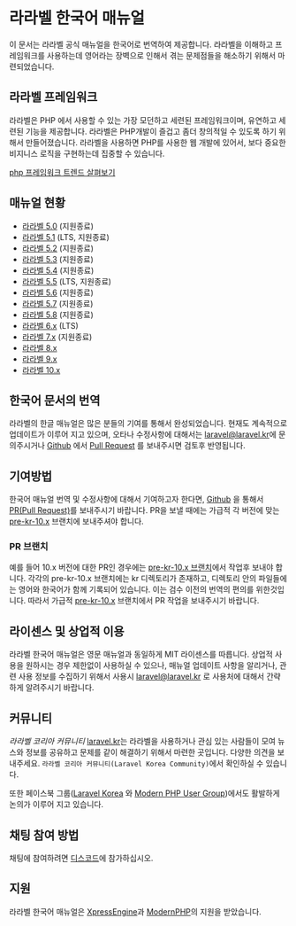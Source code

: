 # 라라벨 한국어 매뉴얼

이 문서는 라라벨 공식 매뉴얼을 한국어로 번역하여 제공합니다. 라라벨을 이해하고 프레임워크를 사용하는데 영어라는 장벽으로 인해서 겪는 문제점들을 해소하기 위해서 마련되었습니다.

## 라라벨 프레임워크

라라벨은 PHP 에서 사용할 수 있는 가장 모던하고 세련된 프레임워크이며, 유연하고 세련된 기능을 제공합니다. 라라벨은 PHP개발이 즐겁고 좀더 창의적일 수 있도록 하기 위해서 만들어졌습니다. 라라벨을 사용하면 PHP를 사용한 웹 개발에 있어서, 보다 중요한 비지니스 로직을 구현하는데 집중할 수 있습니다.

[php 프레임워크 트렌드 살펴보기](https://trends.google.com/trends/explore?geo=KR&q=codeigniter,laravel,cakephp)

## 매뉴얼 현황
* [라라벨 5.0](https://laravel.kr/docs/5.0) (지원종료)
* [라라벨 5.1](https://laravel.kr/docs/5.1) (LTS, 지원종료)
* [라라벨 5.2](https://laravel.kr/docs/5.2) (지원종료)
* [라라벨 5.3](https://laravel.kr/docs/5.3) (지원종료)
* [라라벨 5.4](https://laravel.kr/docs/5.4) (지원종료)
* [라라벨 5.5](https://laravel.kr/docs/5.5) (LTS, 지원종료)
* [라라벨 5.6](https://laravel.kr/docs/5.6) (지원종료)
* [라라벨 5.7](https://laravel.kr/docs/5.7) (지원종료)
* [라라벨 5.8](https://laravel.kr/docs/5.8) (지원종료)
* [라라벨 6.x](https://laravel.kr/docs/6.x) (LTS)
* [라라벨 7.x](https://laravel.kr/docs/7.x) (지원종료)
* [라라벨 8.x](https://laravel.kr/docs/8.x)
* [라라벨 9.x](https://laravel.kr/docs/9.x)
* [라라벨 10.x](https://laravel.kr/docs/10.x)

## 한국어 문서의 번역

라라벨의 한글 매뉴얼은 많은 분들의 기여를 통해서 완성되었습니다. 현재도 계속적으로 업데이트가 이루어 지고 있으며, 오타나 수정사항에 대해서는 [laravel@laravel.kr](mailto:laravel@laravel.kr)에 문의주시거나 [Github](https://github.com/laravelkr/docs) 에서 [Pull Request](https://github.com/laravelkr/docs/pulls) 를 보내주시면 검토후 반영됩니다.

## 기여방법

한국어 매뉴얼 번역 및 수정사항에 대해서 기여하고자 한다면, [Github](https://github.com/laravelkr/docs) 을 통해서 [PR(Pull Request)](https://github.com/laravelkr/docs/pulls)를 보내주시기 바랍니다. PR을 보낼 때에는 가급적 각 버전에 맞는 [pre-kr-10.x](https://github.com/laravelkr/docs/tree/pre-kr-10.x) 브랜치에 보내주셔야 합니다.

### PR 브랜치

예를 들어 10.x 버전에 대한 PR인 경우에는 [pre-kr-10.x 브랜치](https://github.com/laravelkr/docs/tree/pre-kr-10.x)에서 작업후 보내야 합니다. 각각의 pre-kr-10.x 브랜치에는 kr 디렉토리가 존재하고, 디렉토리 안의 파일들에는 영어와 한국어가 함께 기록되어 있습니다. 이는 검수 이전의 번역의 편의를 위한것입니다. 따라서 가급적 [pre-kr-10.x](https://github.com/laravelkr/docs/tree/pre-kr-10.x) 브랜치에서 PR 작업을 보내주시기 바랍니다.

## 라이센스 및 상업적 이용

라라벨 한국어 매뉴얼은 영문 매뉴얼과 동일하게 MIT 라이센스를 따릅니다. 상업적 사용을 원하시는 경우 제한없이 사용하실 수 있으나, 매뉴얼 업데이트 사항을 알리거나, 관련 사용 정보를 수집하기 위해서 사용시 [laravel@laravel.kr](mailto:laravel@laravel.kr) 로 사용처에 대해서 간략하게 알려주시기 바랍니다.

## 커뮤니티

*라라벨 코리아 커뮤니티* [laravel.kr](https://laravel.kr)는 라라벨을 사용하거나 관심 있는 사람들이 모여 뉴스와 정보를 공유하고 문제를 같이 해결하기 위해서 마련한 곳입니다. 다양한 의견을 보내주세요. `라라벨 코리아 커뮤니티(Laravel Korea Community)`에서 확인하실 수 있습니다.

또한 페이스북 그룹([Laravel Korea](https://www.facebook.com/groups/laravelkorea/) 와 [Modern PHP User Group](https://www.facebook.com/groups/655071604594451/))에서도 활발하게 논의가 이루어 지고 있습니다.

## 채팅 참여 방법

채팅에 참여하려면 [디스코드](https://discord.gg/9BuTr5K63g)에 참가하십시오.

## 지원

라라벨 한국어 매뉴얼은 [XpressEngine](https://xpressengine.io)과 [ModernPHP](http://www.modernpug.org/)의 지원을 받았습니다.
